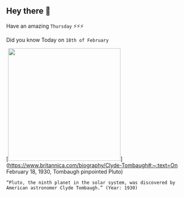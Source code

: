 ## Hey there 👋
Have an amazing `Thursday` ⚡⚡⚡

Did you know Today on `18th of February`
 
 [<img src="https://upload.wikimedia.org/wikipedia/commons/0/01/Clyde_W._Tombaugh.jpeg" width="300" />](https://www.britannica.com/biography/Clyde-Tombaugh#:~:text=On February 18, 1930, Tombaugh pinpointed Pluto) 
 ```
“Pluto, the ninth planet in the solar system, was discovered by American astronomer Clyde Tombaugh.” (Year: 1930)
```
